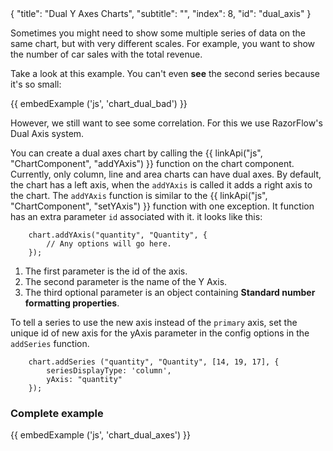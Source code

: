 <meta>
{
    "title": "Dual Y Axes Charts",
    "subtitle": "",
    "index": 8,
    "id": "dual_axis"
}
</meta>

Sometimes you might need to show some multiple series of data on the same chart, but with very different scales. For example, you want to show the number of car sales with the total revenue.

Take a look at this example. You can't even **see** the second series because it's so small:

{{ embedExample ('js', 'chart_dual_bad') }}

However, we still want to see some correlation. For this we use RazorFlow's Dual Axis system.

You can create a dual axes chart by calling the {{ linkApi("js", "ChartComponent", "addYAxis") }} function on the chart component. Currently, only column, line and area charts can have dual axes. By default, the chart has a left axis, when the `addYAxis` is called it adds a right axis to the chart. The `addYAxis` function is similar to the {{ linkApi("js", "ChartComponent", "setYAxis") }} function with one exception. It function has an extra parameter `id` associated with it. it looks like this:

~~~
    chart.addYAxis("quantity", "Quantity", {
        // Any options will go here.
    });
~~~
1. The first parameter is the id of the axis.
1. The second parameter is the name of the Y Axis.
2. The third optional parameter is an object containing **Standard number formatting properties**.

To tell a series to use the new axis instead of the `primary` axis, set the unique id of new axis for the yAxis parameter in the config options in the `addSeries` function.

~~~
    chart.addSeries ("quantity", "Quantity", [14, 19, 17], {
        seriesDisplayType: 'column',
        yAxis: "quantity"
    });
~~~

### Complete example

{{ embedExample ('js', 'chart_dual_axes') }}
